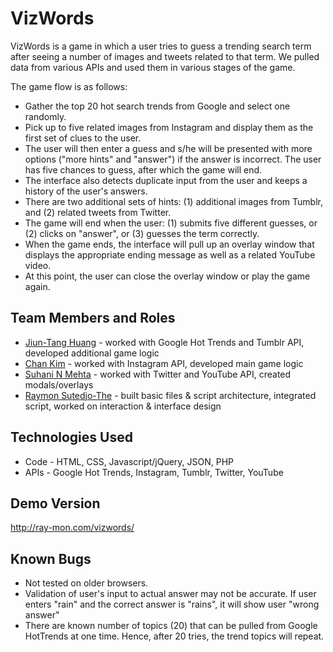 VizWords
================
VizWords is a game in which a user tries to guess a trending search term after seeing a number of images and tweets related to that term. We pulled data from various APIs and used them in various stages of the game.

The game flow is as follows:
* Gather the top 20 hot search trends from Google and select one randomly.
* Pick up to five related images from Instagram and display them as the first set of clues to the user.
* The user will then enter a guess and s/he will be presented with more options ("more hints" and "answer") if the answer is incorrect. The user has five chances to guess, after which the game will end.
* The interface also detects duplicate input from the user and keeps a history of the user's answers.
* There are two additional sets of hints: (1) additional images from Tumblr, and (2) related tweets from Twitter.
* The game will end when the user: (1) submits five different guesses, or (2) clicks on "answer", or (3) guesses the term correctly.
* When the game ends, the interface will pull up an overlay window that displays the appropriate ending message as well as a related YouTube video.
* At this point, the user can close the overlay window or play the game again.

## Team Members and Roles
* [Jiun-Tang Huang]() - worked with Google Hot Trends and Tumblr API, developed additional game logic
* [Chan Kim]() - worked with Instagram API, developed main game logic
* [Suhani N Mehta](https://github.com/suhaninmehta) - worked with Twitter and YouTube API, created modals/overlays
* [Raymon Sutedjo-The](http://ray-mon.com/) - built basic files & script architecture, integrated script, worked on interaction & interface design

## Technologies Used
* Code - HTML, CSS, Javascript/jQuery, JSON, PHP
* APIs - Google Hot Trends, Instagram, Tumblr, Twitter, YouTube
 
## Demo Version 
http://ray-mon.com/vizwords/

## Known Bugs
* Not tested on older browsers.
* Validation of user's input to actual answer may not be accurate. If user enters "rain" and the correct answer is "rains", it will show user "wrong answer"
* There are known number of topics (20) that can be pulled from Google HotTrends at one time. Hence, after 20 tries, the trend topics will repeat.

